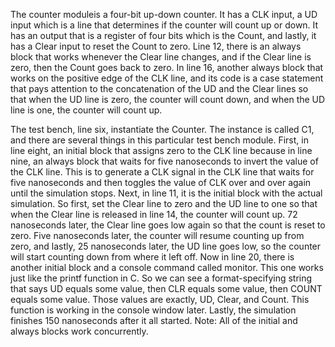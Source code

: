 The counter moduleis a four-bit up-down counter. It has a CLK input, a UD input which is a line that determines if the counter will count up or down. 
It has an output that is a register of four bits which is the Count, and lastly, it has a Clear input to reset the Count to zero. 
Line 12, there is an always block that works whenever the Clear line changes, and if the Clear line is zero, then the Count goes back to zero. 
In line 16, another always block that works on the positive edge of the CLK line, and its code is a case statement that pays attention to the concatenation of the UD and the 
Clear lines so that when the UD line is zero, the counter will count down, and when the UD line is one, the counter will count up.

The test bench, line six, instantiate the Counter. The instance is called C1, and there are several things in this particular test bench module. 
First, in line eight, an initial block that assigns zero to the CLK line because in line nine, an always block that waits for five nanoseconds to invert the value of the CLK line. 
This is to generate a CLK signal in the CLK line that waits for five nanoseconds and then toggles the value of CLK over and over again until the simulation stops. 
Next, in line 11, it is the initial block with the actual simulation. So first, set the Clear line to zero and the UD line to one so that when the Clear line is released in line 14, 
the counter will count up. 72 nanoseconds later, the Clear line goes low again so that the count is reset to zero. 
Five nanoseconds later, the counter will resume counting up from zero, and lastly, 25 nanoseconds later, the UD line goes low, so the counter will start counting down from where it left off. 
Now in line 20, there is another initial block and a console command called monitor. This one works just like the printf function in C. 
So we can see a format-specifying string that says UD equals some value, then CLR equals some value, then COUNT equals some value. 
Those values are exactly, UD, Clear, and Count. This function is working in the console window later.
Lastly, the simulation finishes 150 nanoseconds after it all started. 
Note: All of the initial and always blocks work concurrently.
